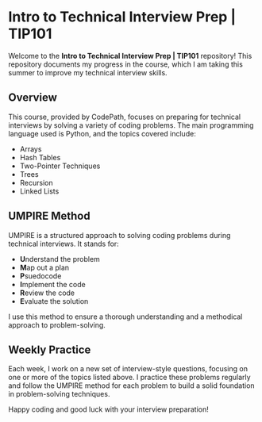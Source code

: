 # Intro to Technical Interview Prep | TIP101

Welcome to the **Intro to Technical Interview Prep | TIP101** repository! This repository documents my progress in the course, which I am taking this summer to improve my technical interview skills.

## Overview

This course, provided by CodePath, focuses on preparing for technical interviews by solving a variety of coding problems. The main programming language used is Python, and the topics covered include:

- Arrays
- Hash Tables
- Two-Pointer Techniques
- Trees
- Recursion
- Linked Lists

## UMPIRE Method

UMPIRE is a structured approach to solving coding problems during technical interviews. It stands for:

- **U**nderstand the problem
- **M**ap out a plan
- **P**suedocode
- **I**mplement the code
- **R**eview the code
- **E**valuate the solution

I use this method to ensure a thorough understanding and a methodical approach to problem-solving.

## Weekly Practice

Each week, I work on a new set of interview-style questions, focusing on one or more of the topics listed above. I practice these problems regularly and follow the UMPIRE method for each problem to build a solid foundation in problem-solving techniques.


Happy coding and good luck with your interview preparation!
